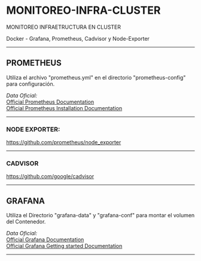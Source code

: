 
# MONITOREO-INFRA-CLUSTER

MONITOREO INFRAETRUCTURA EN CLUSTER

Docker - Grafana, Prometheus, Cadvisor y Node-Exporter

-------------------------------------------------------------------------------

## PROMETHEUS

Utiliza el archivo "prometheus.yml" en el directorio "prometheus-config" para configuración.

*Data Oficial:* \
[Official Prometheus Documentation](https://prometheus.io/docs/introduction/overview/) \
[Official Prometheus Installation Documentation](https://prometheus.io/docs/prometheus/latest/installation/)

-------------------------------------------------------------------------------

### NODE EXPORTER:

https://github.com/prometheus/node_exporter

-------------------------------------------------------------------------------

### CADVISOR

https://github.com/google/cadvisor

-------------------------------------------------------------------------------

## GRAFANA

Utiliza el Directorio "grafana-data" y "grafana-conf" para montar el volumen del Contenedor.

*Data Oficial:* \
[Official Grafana Documentation](https://grafana.com/docs/grafana/latest/) \
[Official Grafana Getting started Documentation](https://grafana.com/docs/grafana/latest/getting-started/getting-started/)

-------------------------------------------------------------------------------
